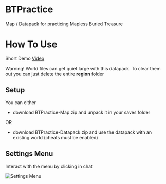 # BTPractice
Map / Datapack for practicing Mapless Buried Treasure


# How To Use
Short Demo [Video](https://youtu.be/kI5G3Cwn0M4)

Warning! World files can get quiet large with this datapack. To clear them out you can just delete the entire **region** folder

## Setup
You can either 
- download BTPractice-Map.zip and unpack it in your saves folder 

OR 
- download BTPractice-Datapack.zip and use the datapack with an existing world (cheats must be enabled)

## Settings Menu
Interact with the menu by clicking in chat

![Settings Menu](https://github.com/Mescht/BTPractice/assets/36821728/642db0ea-e48b-4fd2-9816-842ccfaef295)
